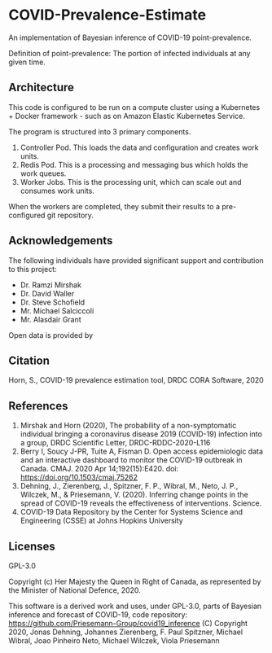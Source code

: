 # COVID-Prevalence-Estimate

An implementation of Bayesian inference of COVID-19 point-prevalence.

Definition of point-prevalence:  The portion of infected individuals at any given time.

## Architecture

This code is configured to be run on a compute cluster using a 
Kubernetes + Docker framework - such as on Amazon Elastic Kubernetes Service.

The program is structured into 3 primary components.

1. Controller Pod.  This loads the data and configuration and creates work units.
2. Redis Pod.  This is a processing and messaging bus which holds the work queues.
3. Worker Jobs. This is the processing unit, which can scale out and consumes work units.

When the workers are completed, they submit their results to a pre-configured
git repository.

## Acknowledgements

The following individuals have provided significant support and contribution to this project:

* Dr. Ramzi Mirshak
* Dr. David Waller
* Dr. Steve Schofield
* Mr. Michael Salciccoli
* Mr. Alasdair Grant

Open data is provided by 

## Citation

Horn, S., COVID-19 prevalence estimation tool, DRDC CORA Software, 2020

## References

1. Mirshak and Horn (2020), The probability of a non-symptomatic individual bringing a coronavirus disease 2019 (COVID-19) infection into a group, DRDC Scientific Letter, DRDC-RDDC-2020-L116
2. Berry I, Soucy J-PR, Tuite A, Fisman D. Open access epidemiologic data and an interactive dashboard to monitor the COVID-19 outbreak in Canada. CMAJ. 2020 Apr 14;192(15):E420. doi: https://doi.org/10.1503/cmaj.75262
3. Dehning, J., Zierenberg, J., Spitzner, F. P., Wibral, M., Neto, J. P., Wilczek, M., & Priesemann, V. (2020). Inferring change points in the spread of COVID-19 reveals the effectiveness of interventions. Science.
4. COVID-19 Data Repository by the Center for Systems Science and Engineering (CSSE) at Johns Hopkins University

## Licenses

GPL-3.0

Copyright (c) Her Majesty the Queen in Right of Canada, as represented by the Minister of National Defence, 2020.

This software is a derived work and uses, under GPL-3.0, parts of Bayesian inference and forecast of COVID-19, code repository: https://github.com/Priesemann-Group/covid19_inference
(C) Copyright 2020, Jonas Dehning, Johannes Zierenberg, F. Paul Spitzner, Michael Wibral, Joao Pinheiro Neto, Michael Wilczek, Viola Priesemann